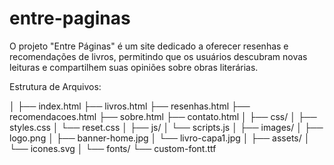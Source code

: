 # entre-paginas
O projeto "Entre Páginas" é um site dedicado a oferecer resenhas e recomendações de livros, permitindo que os usuários descubram novas leituras e compartilhem suas opiniões sobre obras literárias.

Estrutura de Arquivos:

│
├── index.html
├── livros.html
├── resenhas.html
├── recomendacoes.html
├── sobre.html
├── contato.html
│
├── css/
│   ├── styles.css
│   └── reset.css
│
├── js/
│   └── scripts.js
│
├── images/
│   ├── logo.png
│   ├── banner-home.jpg
│   └── livro-capa1.jpg
│
├── assets/
│   └── icones.svg
│
└── fonts/
    └── custom-font.ttf
